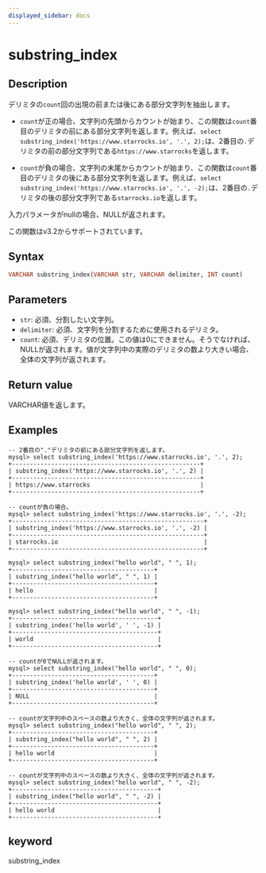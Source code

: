 ```yaml
---
displayed_sidebar: docs
---
```


# substring_index

## Description

デリミタの`count`回の出現の前または後にある部分文字列を抽出します。

- `count`が正の場合、文字列の先頭からカウントが始まり、この関数は`count`番目のデリミタの前にある部分文字列を返します。例えば、`select substring_index('https://www.starrocks.io', '.', 2);`は、2番目の`.`デリミタの前の部分文字列である`https://www.starrocks`を返します。

- `count`が負の場合、文字列の末尾からカウントが始まり、この関数は`count`番目のデリミタの後にある部分文字列を返します。例えば、`select substring_index('https://www.starrocks.io', '.', -2);`は、2番目の`.`デリミタの後の部分文字列である`starrocks.io`を返します。

入力パラメータがnullの場合、NULLが返されます。

この関数はv3.2からサポートされています。

## Syntax

```Haskell
VARCHAR substring_index(VARCHAR str, VARCHAR delimiter, INT count)
```

## Parameters

- `str`: 必須、分割したい文字列。
- `delimiter`: 必須、文字列を分割するために使用されるデリミタ。
- `count`: 必須、デリミタの位置。この値は0にできません。そうでなければ、NULLが返されます。値が文字列中の実際のデリミタの数より大きい場合、全体の文字列が返されます。

## Return value

VARCHAR値を返します。

## Examples

```Plain Text
-- 2番目の"."デリミタの前にある部分文字列を返します。
mysql> select substring_index('https://www.starrocks.io', '.', 2);
+-----------------------------------------------------+
| substring_index('https://www.starrocks.io', '.', 2) |
+-----------------------------------------------------+
| https://www.starrocks                               |
+-----------------------------------------------------+

-- countが負の場合。
mysql> select substring_index('https://www.starrocks.io', '.', -2);
+------------------------------------------------------+
| substring_index('https://www.starrocks.io', '.', -2) |
+------------------------------------------------------+
| starrocks.io                                         |
+------------------------------------------------------+

mysql> select substring_index("hello world", " ", 1);
+----------------------------------------+
| substring_index("hello world", " ", 1) |
+----------------------------------------+
| hello                                  |
+----------------------------------------+

mysql> select substring_index("hello world", " ", -1);
+-----------------------------------------+
| substring_index('hello world', ' ', -1) |
+-----------------------------------------+
| world                                   |
+-----------------------------------------+

-- countが0でNULLが返されます。
mysql> select substring_index("hello world", " ", 0);
+----------------------------------------+
| substring_index('hello world', ' ', 0) |
+----------------------------------------+
| NULL                                   |
+----------------------------------------+

-- countが文字列中のスペースの数より大きく、全体の文字列が返されます。
mysql> select substring_index("hello world", " ", 2);
+----------------------------------------+
| substring_index("hello world", " ", 2) |
+----------------------------------------+
| hello world                            |
+----------------------------------------+

-- countが文字列中のスペースの数より大きく、全体の文字列が返されます。
mysql> select substring_index("hello world", " ", -2);
+-----------------------------------------+
| substring_index("hello world", " ", -2) |
+-----------------------------------------+
| hello world                             |
+-----------------------------------------+
```

## keyword

substring_index